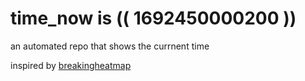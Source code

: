 # time_now is (( 1692450000200 ))

an automated repo that shows the currnent time

inspired by [breakingheatmap](https://github.com/breakingheatmap/breakingheatmap)